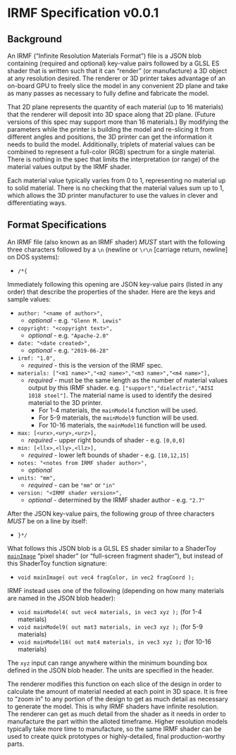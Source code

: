 # IRMF Specification v0.0.1

## Background

An IRMF (“Infinite Resolution Materials Format”) file is a JSON blob containing
(required and optional) key-value pairs followed by a GLSL ES shader that is
written such that it can “render” (or manufacture) a 3D object at any resolution
desired. The renderer or 3D printer takes advantage of an on-board GPU to freely
slice the model in any convenient 2D plane and take as many passes as necessary
to fully define and fabricate the model.

That 2D plane represents the quantity of each material (up to 16 materials)
that the renderer will deposit into 3D space along that 2D plane.
(Future versions of this spec may support more than 16 materials.)
By modifying the parameters while the printer is building the model and
re-slicing it from different angles and positions, the 3D printer can get
the information it needs to build the model.
Additionally, triplets of material values can be combined
to represent a full-color (RGB) spectrum for a single material.
There is nothing in the spec that limits the interpretation (or range) of
the material values output by the IRMF shader.

Each material value typically varies from 0 to 1, representing no material up
to solid material. There is no checking that the material values sum up to 1,
which allows the 3D printer manufacturer to use the values in clever and
differentiating ways.

## Format Specifications

An IRMF file (also known as an IRMF shader) *MUST* start with the following three
characters followed by a `\n` (newline or `\r\n` [carriage return, newline]
on DOS systems):

* `/*{`

Immediately following this opening are JSON key-value pairs
(listed in any order) that describe the properties of the shader.
Here are the keys and sample values:

* `author: "<name of author>",`
  * *optional* - e.g. `"Glenn M. Lewis"`
* `copyright: "<copyright text>",`
  * *optional* - e.g. `"Apache-2.0"`
* `date: "<date created>",`
  * *optional* - e.g. `"2019-06-28"`
* `irmf: "1.0",`
  * *required* - this is the version of the IRMF spec.
* `materials: ["<m1 name>","<m2 name>","<m3 name>","<m4 name>"],`
  * *required* - must be the same length as the number of material values
     output by this IRMF shader. e.g. `["support","dielectric","AISI 1018 steel"]`.
     The material name is used to identify the desired material to the 3D printer.
    * For 1-4 materials, the `mainModel4` function will be used.
    * For 5-9 materials, the `mainModel9` function will be used.
    * For 10-16 materials, the `mainModel16` function will be used.
* `max: [<urx>,<ury>,<urz>],`
  * *required* - upper right bounds of shader - e.g. `[0,0,0]`
* `min: [<llx>,<lly>,<llz>],`
  * *required* - lower left bounds of shader - e.g. `[10,12,15]`
* `notes: "<notes from IRMF shader author>",`
  * *optional*
* `units: "mm",`
  * *required* - can be `"mm"` or `"in"`
* `version: "<IRMF shader version>",`
  * *optional* - determined by the IRMF shader author - e.g. `"2.7"`

After the JSON key-value pairs, the following group of three characters *MUST*
be on a line by itself:

* `}*/`

What follows this JSON blob is a GLSL ES shader similar to a ShaderToy
[`mainImage`](https://www.shadertoy.com/howto)
“pixel shader” (or “full-screen fragment shader”), but instead of this
ShaderToy function signature:

* `void mainImage( out vec4 fragColor, in vec2 fragCoord );`

IRMF instead uses one of the following (depending on how many materials
are named in the JSON blob header):

* `void mainModel4( out vec4 materials, in vec3 xyz );`
  (for 1-4 materials)
* `void mainModel9( out mat3 materials, in vec3 xyz );`
  (for 5-9 materials)
* `void mainModel16( out mat4 materials, in vec3 xyz );`
  (for 10-16 materials)

The `xyz` input can range anywhere within the minimum bounding box
defined in the JSON blob header. The units are specified in the
header.

The renderer modifies this function on each slice of the design in order
to calculate the amount of material needed at each point in 3D space. It is
free to “zoom in” to any portion of the design to get as much detail as
necessary to generate the model. This is why IRMF shaders have infinite
resolution. The renderer can get as much detail from the shader as it needs
in order to manufacture the part within the alloted timeframe. Higher
resolution models typically take more time to manufacture, so the same
IRMF shader can be used to create quick prototypes or highly-detailed,
final production-worthy parts.
